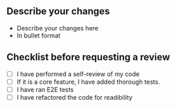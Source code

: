 ## Describe your changes

- Describe your changes here
- In bullet format

## Checklist before requesting a review

- [ ] I have performed a self-review of my code
- [ ] If it is a core feature, I have added thorough tests.
- [ ] I have ran E2E tests
- [ ] I have refactored the code for readibility
